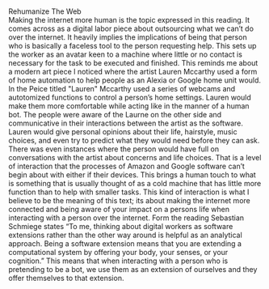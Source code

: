 <br>Rehumanize The Web<br>
Making the internet more human is the topic expressed in this reading. It comes across as a digital labor piece about outsourcing what we can’t do over the internet. It heavily implies the implications of being that person who is basically a faceless tool to the person requesting help. This sets up the worker as an avatar keen to a machine where little or no contact is necessary for the task to be executed and finished. This reminds me about a modern art piece I noticed where the artist Lauren Mccarthy used a form of home automation to help people as an Alexia or Google home unit would. In the Peice titled "Lauren" Mccarthy used a series of webcams and autotomized functions to control a person’s home settings. Lauren would make them more comfortable while acting like in the manner of a human bot. The people were aware of the Laurne on the other side and communicative in their interactions between the artist as the software. Lauren would give personal opinions about their life, hairstyle, music choices, and even try to predict what they would need before they can ask. There was even instances where the person would have full on conversations with the artist about concerns and life choices. That is a level of interaction that the processes of Amazon and Google software can’t begin about with either if their devices. This brings a human touch to what is something that is usually thought of as a cold machine that has little more function than to help with smaller tasks. This kind of interaction is what I believe to be the meaning of this text; its about making the internet more connected and being aware of your impact on a persons life when interacting with a person over the internet. Form the reading Sebastian Schmiege states “To me, thinking about digital workers as software extensions rather than the other way around is helpful as an analytical approach. Being a software extension means that you are extending a computational system by offering your body, your senses, or your cognition.”  This means that when interacting with a person who is pretending to be a bot, we use them as an extension of ourselves and they offer themselves to that extension. 
